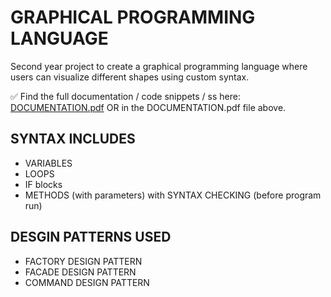 # GRAPHICAL PROGRAMMING LANGUAGE
Second year project to create a graphical programming language where users can visualize different shapes using custom syntax.

:white_check_mark: Find the full documentation / code snippets / ss here: [DOCUMENTATION.pdf](https://github.com/vileroze/Graphical_Programming_language/files/9563680/DOCUMENTATION.pdf) OR in the DOCUMENTATION.pdf file above.


## SYNTAX INCLUDES
* VARIABLES
* LOOPS
* IF blocks
* METHODS (with parameters)
with SYNTAX CHECKING (before program run)



## DESGIN PATTERNS USED
* FACTORY DESIGN PATTERN
* FACADE DESIGN PATTERN
* COMMAND DESIGN PATTERN

